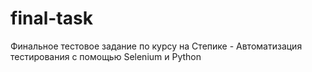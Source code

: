 # final-task
Финальное тестовое задание по курсу на Степике - Автоматизация тестирования с помощью Selenium и Python
